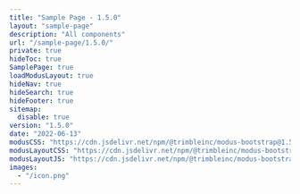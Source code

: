 ```yaml
---
title: "Sample Page - 1.5.0"
layout: "sample-page"
description: "All components"
url: "/sample-page/1.5.0/"
private: true
hideToc: true
SamplePage: true
loadModusLayout: true
hideNav: true
hideSearch: true
hideFooter: true
sitemap:
  disable: true
version: "1.5.0"
date: "2022-06-13"
modusCSS: "https://cdn.jsdelivr.net/npm/@trimbleinc/modus-bootstrap@1.5.0/dist/"
modusLayoutCSS: "https://cdn.jsdelivr.net/npm/@trimbleinc/modus-bootstrap@1.5.0/dist/modus-layout.min.css"
modusLayoutJS: "https://cdn.jsdelivr.net/npm/@trimbleinc/modus-bootstrap@1.5.0/dist/modus-layout.min.js"
images:
  - "/icon.png"
---
```


<style>
@media (prefers-color-scheme: dark) {
  .grid-item.bg-white {
    background-color: #171c1e !important;
  }
  .modus-content {
    background-color: #252a2e !important;
  }
}
</style>
